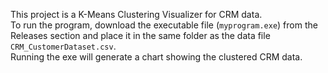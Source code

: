 This project is a K-Means Clustering Visualizer for CRM data.  
To run the program, download the executable file (`myprogram.exe`) from the Releases section and place it in the same folder as the data file `CRM_CustomerDataset.csv`.  
Running the exe will generate a chart showing the clustered CRM data.
